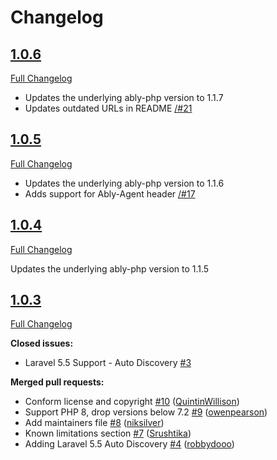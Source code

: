 # Changelog

## [1.0.6](https://github.com/ably/ably-php-laravel/tree/1.0.6)
[Full Changelog](https://github.com/ably/ably-php-laravel/compare/1.0.5...1.0.6)

- Updates the underlying ably-php version to 1.1.7
- Updates outdated URLs in README [/#21](https://github.com/ably/ably-php-laravel/pull/21)

## [1.0.5](https://github.com/ably/ably-php-laravel/tree/1.0.5)

[Full Changelog](https://github.com/ably/ably-php-laravel/compare/1.0.4...1.0.5)

- Updates the underlying ably-php version to 1.1.6
- Adds support for Ably-Agent header [/#17](https://github.com/ably/ably-php-laravel/pull/17)

## [1.0.4](https://github.com/ably/ably-php-laravel/tree/1.0.4)

[Full Changelog](https://github.com/ably/ably-php-laravel/compare/1.0.3...1.0.4)

Updates the underlying ably-php version to 1.1.5

## [1.0.3](https://github.com/ably/ably-php-laravel/tree/1.0.3)

[Full Changelog](https://github.com/ably/ably-php-laravel/compare/1.0.2...1.0.3)

**Closed issues:**

- Laravel 5.5 Support - Auto Discovery [\#3](https://github.com/ably/ably-php-laravel/issues/3)

**Merged pull requests:**

- Conform license and copyright [\#10](https://github.com/ably/ably-php-laravel/pull/10) ([QuintinWillison](https://github.com/QuintinWillison))
- Support PHP 8, drop versions below 7.2 [\#9](https://github.com/ably/ably-php-laravel/pull/9) ([owenpearson](https://github.com/owenpearson))
- Add maintainers file [\#8](https://github.com/ably/ably-php-laravel/pull/8) ([niksilver](https://github.com/niksilver))
- Known limitations section [\#7](https://github.com/ably/ably-php-laravel/pull/7) ([Srushtika](https://github.com/Srushtika))
- Adding Laravel 5.5 Auto Discovery [\#4](https://github.com/ably/ably-php-laravel/pull/4) ([robbydooo](https://github.com/robbydooo))
